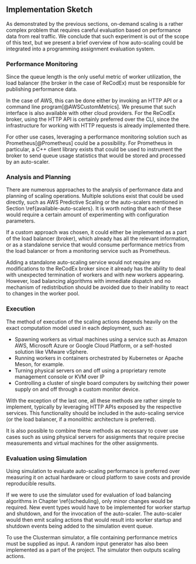 ## Implementation Sketch

As demonstrated by the previous sections, on-demand scaling is a rather complex 
problem that requires careful evaluation based on performance data from real 
traffic. We conclude that such experiment is out of the scope of this text, but 
we present a brief overview of how auto-scaling could be integrated into a 
programming assignment evaluation system.

### Performance Monitoring

Since the queue length is the only useful metric of worker utilization, the load 
balancer (the broker in the case of ReCodEx) must be responsible for publishing 
performance data.

In the case of AWS, this can be done either by invoking an HTTP API or a command 
line program[@AWSCustomMetrics]. We presume that such interface is also 
available with other cloud providers. For the ReCodEx broker, using the HTTP API 
is certainly preferred over the CLI, since the infrastructure for working with 
HTTP requests is already implemented there.

For other use cases, leveraging a performance monitoring solution such as 
Prometheus[@Prometheus] could be a possibility. For Prometheus in particular, a 
C++ client library exists that could be used to instrument the broker to send 
queue usage statistics that would be stored and processed by an auto-scaler.

### Analysis and Planning

There are numerous approaches to the analysis of performance data and planning 
of scaling operations. Multiple solutions exist that could be used directly, 
such as AWS Predictive Scaling or the auto-scalers mentioned in Section 
\ref{available-auto-scalers}. It is worth noting that each of these would 
require a certain amount of experimenting with configuration parameters.

If a custom approach was chosen, it could either be implemented as a part of the 
load balancer (broker), which already has all the relevant information, or as a 
standalone service that would consume performance metrics from the load balancer 
or from a monitoring service such as Prometheus.

Adding a standalone auto-scaling service would not require any modifications to 
the ReCodEx broker since it already has the ability to deal with unexpected 
termination of workers and with new workers appearing. However, load balancing 
algorithms with immediate dispatch and no mechanism of redistribution should be 
avoided due to their inability to react to changes in the worker pool.

### Execution

The method of execution of the scaling actions depends heavily on the exact 
computation model used in each deployment, such as:

- Spawning workers as virtual machines using a service such as Amazon AWS, 
  Microsoft Azure or Google Cloud Platform, or a self-hosted solution like 
  VMware vSphere.
- Running workers in containers orchestrated by Kubernetes or Apache Meson, for 
  example.
- Turning physical servers on and off using a proprietary remote management 
  console or KVM over IP
- Controlling a cluster of single board computers by switching their power 
  supply on and off through a custom monitor device.

With the exception of the last one, all these methods are rather simple to 
implement, typically by leveraging HTTP APIs exposed by the respective services. 
This functionality should be included in the auto-scaling service (or the load 
balancer, if a monolithic architecture is preferred).

It is also possible to combine these methods as necessary to cover use cases 
such as using physical servers for assignments that require precise measurements 
and virtual machines for the other assignments.

### Evaluation using Simulation

Using simulation to evaluate auto-scaling performance is preferred over 
measuring it on actual hardware or cloud platform to save costs and provide 
reproducible results.

If we were to use the simulator used for evaluation of load balancing algorithms 
in Chapter \ref{scheduling}, only minor changes would be required. New event 
types would have to be implemented for worker startup and shutdown, and for the 
invocation of the auto-scaler. The auto-scaler would then emit scaling actions 
that would result into worker startup and shutdown events being added to the 
simulation event queue.

To use the Clusterman simulator, a file containing performance metrics must be 
supplied as input. A random input generator has also been implemented as a part 
of the project. The simulator then outputs scaling actions.
